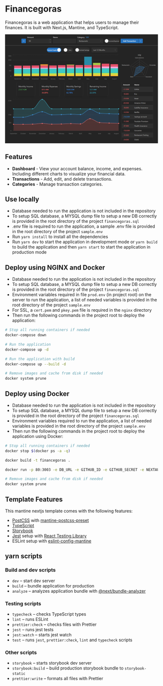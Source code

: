 # Financegoras

Financegoras is a web application that helps users to manage their finances. It is built with Next.js, Mantine, and TypeScript.

![Dashboard](/assets/FinancegorasDashboard.png)

## Features

- **Dashboard** - View your account balance, income, and expenses. Including different charts to visualize your financial data.
- **Transactions** - Add, edit, and delete transactions.
- **Categories** - Manage transaction categories.

## Use locally

- Database needed to run the application is not included in the repository
- To setup SQL database, a MYSQL dump file to setup a new DB correctly is provided in the root directory of the project `financegoras.sql`
- .env file is required to run the application, a sample .env file is provided in the root directory of the project `sample.env`
- Run `yarn install` to install all the dependencies
- Run `yarn dev` to start the application in development mode or `yarn build` to build the application and then `yarn start` to start the application in production mode

## Deploy using NGINX and Docker

- Database needed to run the application is not included in the repository
- To setup SQL database, a MYSQL dump file to setup a new DB correctly is provided in the root directory of the project `financegoras.sql`
- Environment variables required in file `prod.env` (in project root) on the server to run the application, a list of needed variables is provided in the root directory of the project `sample.env`
- For SSL, a `cert.pem` and `pkey.pem` file is required in the `nginx` directory
- Then run the following commands in the project root to deploy the application:

```bash
# Stop all running containers if needed
docker-compose down
```

```bash
# Run the application
docker-compose up -d
```

```bash
# Run the application with build
docker-compose up --build -d
```

```bash
# Remove images and cache from disk if needed
docker system prune
```

## Deploy using Docker

- Database needed to run the application is not included in the repository
- To setup SQL database, a MYSQL dump file to setup a new DB correctly is provided in the root directory of the project `financegoras.sql`
- Environment variables required to run the application, a list of needed variables is provided in the root directory of the project `sample.env`
- Then run the following commands in the project root to deploy the application using Docker:

```bash
# Stop all running containers if needed
docker stop $(docker ps -a -q)
```

```bash
docker build -t financegoras .
```

```bash
docker run -p 80:3003 -e DB_URL -e GITHUB_ID -e GITHUB_SECRET -e NEXTAUTH_URL -e NEXTAUTH_SECRET financegoras
```

```bash
# Remove images and cache from disk if needed
docker system prune
```

## Template Features

This mantine nextjs template comes with the following features:

- [PostCSS](https://postcss.org/) with [mantine-postcss-preset](https://mantine.dev/styles/postcss-preset)
- [TypeScript](https://www.typescriptlang.org/)
- [Storybook](https://storybook.js.org/)
- [Jest](https://jestjs.io/) setup with [React Testing Library](https://testing-library.com/docs/react-testing-library/intro)
- ESLint setup with [eslint-config-mantine](https://github.com/mantinedev/eslint-config-mantine)

## yarn scripts

### Build and dev scripts

- `dev` – start dev server
- `build` – bundle application for production
- `analyze` – analyzes application bundle with [@next/bundle-analyzer](https://www.npmjs.com/package/@next/bundle-analyzer)

### Testing scripts

- `typecheck` – checks TypeScript types
- `lint` – runs ESLint
- `prettier:check` – checks files with Prettier
- `jest` – runs jest tests
- `jest:watch` – starts jest watch
- `test` – runs `jest`, `prettier:check`, `lint` and `typecheck` scripts

### Other scripts

- `storybook` – starts storybook dev server
- `storybook:build` – build production storybook bundle to `storybook-static`
- `prettier:write` – formats all files with Prettier
